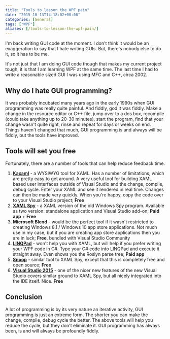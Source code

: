 ```yaml
---
title: "Tools to lesson the WPF pain"
date: "2015-10-13T14:18:02+00:00"
categories: [General]
tags: ["WPF"]
aliases: [/tools-to-lesson-the-wpf-pain/]
---
```


I'm back writing GUI code at the moment. I don't think it would be an exaggeration to say that I hate writing GUIs. But, there's nobody else to do it, so it has to be me.

It's not just that I am doing GUI code though that makes my current project tough, it is that I am learning WPF at the same time. The last time I had to write a reasonable sized GUI I was using MFC and C++, circa 2002.
<h2>Why do I hate GUI programming?</h2>
It was probably incubated many years ago in the early 1990s when GUI programming was really quite painful. And fiddly, god it was fiddly. Make a change in the resource editor or C++ file, jump over to a dos box, recompile (could take anything up to 20-30 minutes), start the program, find that your change wasn't quite right, rinse and repeat for days or weeks on end. Things haven't changed that much, GUI programming is and always will be fiddly, but the tools have improved.
<h2>Tools will set you free</h2>
Fortunately, there are a number of tools that can help reduce feedback time.
<ol>
	<li><strong><a href="http://www.kaxaml.com/">Kaxaml</a></strong> - a WYSIWYG tool for XAML. Has a number of limitations, which are pretty easy to get around. A very useful tool for building XAML based user interfaces outside of Visual Studio and the change, compile, debug cycle. Enter your XAML and see it rendered in real time. Changes can then be made very quickly. When you're happy, copy the code over to your Visual Studio project; <strong>Free</strong></li>
	<li><strong><a href="http://xamlspy.com/">XAML Spy</a></strong> - a XAML version of the old Windows Spy program. Available as two version: standalone application and Visual Studio add-on; <strong>Paid app</strong> + <strong>Free</strong></li>
	<li><strong>Microsoft Blend</strong> - would be the perfect tool if it wasn't restricted to creating Windows 8.1 / Windows 10 app store applications. Not much use in my case, but if you are creating app store applications then you are in luck; <strong>Free</strong>, bundled with Visual Studio Community</li>
	<li><strong><a href="https://www.linqpad.net/">LINQPad</a></strong> - won't help you with XAML, but will help if you prefer writing your WPF code in C#. Type your C# code into LINQPad and execute it straight away. Even shows you the Roslyn parse tree; <strong>Paid app</strong></li>
	<li><a href="https://snoopwpf.codeplex.com/"><strong>Snoop</strong></a> - similar tool to XAML Spy, except that this is completely free and open source; <strong>Free</strong></li>
	<li><strong><a href="https://www.visualstudio.com/en-us/products/vs-2015-product-editions.aspx">Visual Studio 2015</a></strong> - one of the nicer new features of the new Visual Studio covers similar ground to XAML Spy, but all nicely integrated into the IDE itself. Nice. <strong>Free</strong></li>
</ol>
<h2>Conclusion</h2>
A lot of programming is by its very nature an iterative activity, GUI programming is just an extreme form. The shorter you can make the change, compile, debug cycle the better. The above tools will help you reduce the cycle, but they don't eliminate it. GUI programming has always been, is and will always be profoundly fiddly.

&nbsp;
